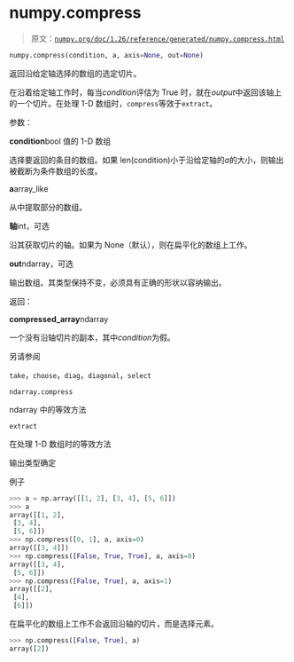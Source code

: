 # numpy.compress

> 原文：[`numpy.org/doc/1.26/reference/generated/numpy.compress.html`](https://numpy.org/doc/1.26/reference/generated/numpy.compress.html)

```py
numpy.compress(condition, a, axis=None, out=None)
```

返回沿给定轴选择的数组的选定切片。

在沿着给定轴工作时，每当*condition*评估为 True 时，就在*output*中返回该轴上的一个切片。在处理 1-D 数组时，`compress`等效于`extract`。

参数：

**condition**bool 值的 1-D 数组

选择要返回的条目的数组。如果 len(condition)小于沿给定轴的*a*的大小，则输出被截断为条件数组的长度。

**a**array_like

从中提取部分的数组。

**轴**int，可选

沿其获取切片的轴。如果为 None（默认），则在扁平化的数组上工作。

**out**ndarray，可选

输出数组。其类型保持不变，必须具有正确的形状以容纳输出。

返回：

**compressed_array**ndarray

一个没有沿轴切片的副本，其中*condition*为假。

另请参阅

`take`，`choose`，`diag`，`diagonal`，`select`

`ndarray.compress`

ndarray 中的等效方法

`extract`

在处理 1-D 数组时的等效方法

输出类型确定

例子

```py
>>> a = np.array([[1, 2], [3, 4], [5, 6]])
>>> a
array([[1, 2],
 [3, 4],
 [5, 6]])
>>> np.compress([0, 1], a, axis=0)
array([[3, 4]])
>>> np.compress([False, True, True], a, axis=0)
array([[3, 4],
 [5, 6]])
>>> np.compress([False, True], a, axis=1)
array([[2],
 [4],
 [6]]) 
```

在扁平化的数组上工作不会返回沿轴的切片，而是选择元素。

```py
>>> np.compress([False, True], a)
array([2]) 
```
